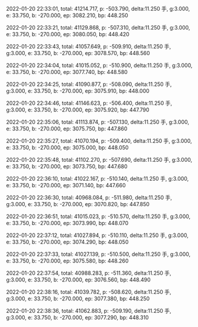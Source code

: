 2022-01-20 22:33:01, total: 41214.717, p: -503.790, delta:11.250 手, g:3.000, e: 33.750, b: -270.000, ep: 3082.210, bp: 448.250

2022-01-20 22:33:21, total: 41129.868, p: -507.310, delta:11.250 手, g:3.000, e: 33.750, b: -270.000, ep: 3080.050, bp: 448.420

2022-01-20 22:33:43, total: 41057.649, p: -509.910, delta:11.250 手, g:3.000, e: 33.750, b: -270.000, ep: 3078.570, bp: 448.560

2022-01-20 22:34:04, total: 41015.052, p: -510.900, delta:11.250 手, g:3.000, e: 33.750, b: -270.000, ep: 3077.740, bp: 448.580

2022-01-20 22:34:25, total: 41090.877, p: -508.090, delta:11.250 手, g:3.000, e: 33.750, b: -270.000, ep: 3075.910, bp: 448.000

2022-01-20 22:34:46, total: 41146.623, p: -506.400, delta:11.250 手, g:3.000, e: 33.750, b: -270.000, ep: 3075.920, bp: 447.790

2022-01-20 22:35:06, total: 41113.874, p: -507.130, delta:11.250 手, g:3.000, e: 33.750, b: -270.000, ep: 3075.750, bp: 447.860

2022-01-20 22:35:27, total: 41070.194, p: -509.400, delta:11.250 手, g:3.000, e: 33.750, b: -270.000, ep: 3075.000, bp: 448.050

2022-01-20 22:35:48, total: 41102.270, p: -507.690, delta:11.250 手, g:3.000, e: 33.750, b: -270.000, ep: 3073.750, bp: 447.680

2022-01-20 22:36:10, total: 41022.167, p: -510.140, delta:11.250 手, g:3.000, e: 33.750, b: -270.000, ep: 3071.140, bp: 447.660

2022-01-20 22:36:30, total: 40968.084, p: -511.980, delta:11.250 手, g:3.000, e: 33.750, b: -270.000, ep: 3070.820, bp: 447.850

2022-01-20 22:36:51, total: 41015.023, p: -510.570, delta:11.250 手, g:3.000, e: 33.750, b: -270.000, ep: 3073.990, bp: 448.070

2022-01-20 22:37:12, total: 41027.894, p: -510.110, delta:11.250 手, g:3.000, e: 33.750, b: -270.000, ep: 3074.290, bp: 448.050

2022-01-20 22:37:33, total: 41027.139, p: -510.500, delta:11.250 手, g:3.000, e: 33.750, b: -270.000, ep: 3075.580, bp: 448.260

2022-01-20 22:37:54, total: 40988.283, p: -511.360, delta:11.250 手, g:3.000, e: 33.750, b: -270.000, ep: 3076.560, bp: 448.490

2022-01-20 22:38:16, total: 41039.782, p: -508.620, delta:11.250 手, g:3.000, e: 33.750, b: -270.000, ep: 3077.380, bp: 448.250

2022-01-20 22:38:36, total: 41062.883, p: -509.190, delta:11.250 手, g:3.000, e: 33.750, b: -270.000, ep: 3077.290, bp: 448.310
